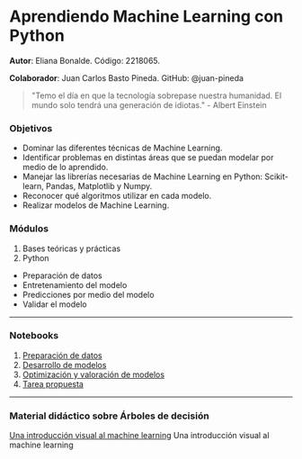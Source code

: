 # Aprendiendo Machine Learning con Python

**Autor**: Eliana Bonalde. Código: 2218065. 

**Colaborador**: Juan Carlos Basto Pineda. GitHub: @juan-pineda  


> "Temo el día en que la tecnología sobrepase nuestra humanidad. El mundo solo tendrá una generación de idiotas." - Albert Einstein


### Objetivos
-  Dominar las diferentes técnicas de Machine Learning.
-  Identificar problemas en distintas áreas que se puedan modelar por medio de lo aprendido.
-  Manejar las librerı́as necesarias de Machine Learning en Python: Scikit-learn, Pandas, Matplotlib y Numpy.
-  Reconocer qué algoritmos utilizar en cada modelo.
-  Realizar modelos de Machine Learning.

### Módulos
1. Bases teóricas y prácticas
2. Python
- Preparación de datos
- Entretenamiento del modelo
- Predicciones por medio del modelo
- Validar el modelo


___

### Notebooks

1. [Preparación de datos](https://github.com/bonaldee/ProyectoModelado_ElianaBonalde/blob/main/codigo/preparacion_datos.ipynb)
2. [Desarrollo de modelos](https://github.com/bonaldee/ProyectoModelado_ElianaBonalde/blob/main/codigo/modelos.ipynb)
3. [Optimización y valoración de modelos](https://github.com/bonaldee/ProyectoModelado_ElianaBonalde/blob/main/codigo/optimizacion_validacion_evaluacion.ipynb)
4. [Tarea propuesta](https://github.com/bonaldee/ProyectoModelado_ElianaBonalde/blob/main/codigo/tarea.ipynb)

___

### Material didáctico sobre Árboles de decisión

[Una introducción visual al machine learning](http://www.r2d3.us/una-introduccion-visual-al-machine-learning-1/)
Una introducción visual al machine learning
